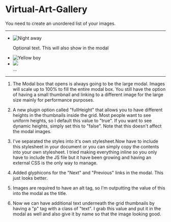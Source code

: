 # Virtual-Art-Gallery
You need to create an unordered list of your images.

*********
<ul>
   <li>
       <img alt="Night away"  src="images/photodune-174908-rocking-the-night-away-xs.jpg">
       <p>Optional text. This will also show in the modal</p>
   </li>
   <li>
       <img alt="Yellow boy" src="images/photodune-287182-blah-blah-blah-yellow-road-sign-xs.jpg">
   </li>
   <li>
       <img "Some colors"  src="images/photodune-460760-colors-xs.jpg">
   </li>
   ...
</ul>

*************
1) The Modal box that opens is always going to be the large modal. Images will scale up to 100% to fill the entire modal box. You still have the option of having a small thumbnail and linking to a different image for the large size  mainly for performance purposes.

2) A new plugin option called "fullHeight" that allows you to have different heights in the thumbnails inside the grid. Most people want to see uniform heights, so I default this value to "true". If you want to see dynamic heights, simply set this to "false". Note that this doesn't affect the modal images.

3) I've separated the styles into it's own stylesheet.Now have to include this stylesheet in your document or you can simply copy the contents into your own stylesheet. I tried making everything inline so you only have to include the JS file but it have been growing and having an external CSS is the only way to manage.

4) Added glyphicons for the "Next" and "Previous" links in the modal. This just looks better.

5) Images are required to have an alt tag, so I'm outputting the value of this into the modal as the title.

6) Now we can have additional text underneath the grid thumbnails by having a "p" tag with a class of "text". I grab this value and put it in the modal as well and also give it by name so that the image looking good.


